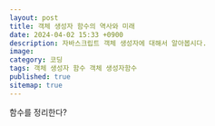 ```yaml
---
layout: post
title: 객체 생성자 함수의 역사와 미래
date: 2024-04-02 15:33 +0900
description: 자바스크립트 객체 생성자에 대해서 알아봅시다.
image: 
category: 코딩
tags: 객체 생성자 함수 객체 생성자함수
published: true
sitemap: true
---
```


함수를 정리한다?